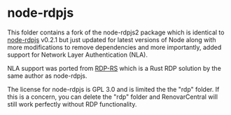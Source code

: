 node-rdpjs
==========

This folder contains a fork of the node-rdpjs2 package which is identical to [node-rdpjs](github.com/citronneur/node-rdpjs) v0.2.1 but just updated for
latest versions of Node along with more modifications to remove dependencies and more importantly, added support for Network Layer Authentication (NLA).

NLA support was ported from [RDP-RS](https://github.com/citronneur/rdp-rs) which is a Rust RDP solution by the same author as node-rdpjs.

The license for node-rdpjs is GPL 3.0 and is limited the the "rdp" folder. If this is a concern, you can delete the "rdp" folder and RenovarCentral will
still work perfectly without RDP functionality.